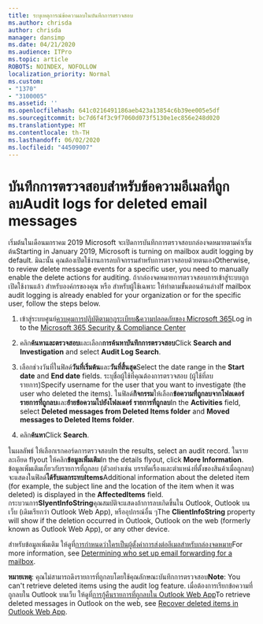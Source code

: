 ```yaml
---
title: ระบุเหตุการณ์ข้อความลบในบันทึกการตรวจสอบ
ms.author: chrisda
author: chrisda
manager: dansimp
ms.date: 04/21/2020
ms.audience: ITPro
ms.topic: article
ROBOTS: NOINDEX, NOFOLLOW
localization_priority: Normal
ms.custom:
- "1370"
- "3100005"
ms.assetid: ''
ms.openlocfilehash: 641c0216491186aeb423a13854c6b39ee005e5df
ms.sourcegitcommit: bc7d6f4f3c9f7060d073f5130e1ec856e248d020
ms.translationtype: MT
ms.contentlocale: th-TH
ms.lasthandoff: 06/02/2020
ms.locfileid: "44509007"
---
```

# <a name="audit-logs-for-deleted-email-messages"></a><span data-ttu-id="12bed-102">บันทึกการตรวจสอบสําหรับข้อความอีเมลที่ถูกลบ</span><span class="sxs-lookup"><span data-stu-id="12bed-102">Audit logs for deleted email messages</span></span>

<span data-ttu-id="12bed-103">เริ่มต้นในเดือนมกราคม 2019 Microsoft จะเปิดการบันทึกการตรวจสอบกล่องจดหมายตามค่าเริ่มต้น</span><span class="sxs-lookup"><span data-stu-id="12bed-103">Starting in January 2019, Microsoft is turning on mailbox audit logging by default.</span></span> <span data-ttu-id="12bed-104">มิฉะนั้น คุณต้องเปิดใช้งานการลบกิจกรรมสําหรับการตรวจสอบด้วยตนเอง</span><span class="sxs-lookup"><span data-stu-id="12bed-104">Otherwise, to review delete message events for a specific user, you need to manually enable the delete actions for auditing.</span></span> <span data-ttu-id="12bed-105">ถ้ากล่องจดหมายการตรวจสอบการเข้าสู่ระบบถูกเปิดใช้งานแล้ว สําหรับองค์กรของคุณ หรือ สําหรับผู้ใช้เฉพาะ ให้ทําตามขั้นตอนด้านล่าง</span><span class="sxs-lookup"><span data-stu-id="12bed-105">If mailbox audit logging is already enabled for your organization or for the specific user, follow the steps below.</span></span>

1. <span data-ttu-id="12bed-106">เข้าสู่ระบบศูนย์[ควบคุมการปฏิบัติตามกฎระเบียบ&ความปลอดภัยของ Microsoft 365](https://protection.office.com/)</span><span class="sxs-lookup"><span data-stu-id="12bed-106">Log in to the [Microsoft 365 Security & Compliance Center](https://protection.office.com/)</span></span>

2. <span data-ttu-id="12bed-107">คลิก**ค้นหาและตรวจสอบ**และเลือก**การค้นหาบันทึกการตรวจสอบ**</span><span class="sxs-lookup"><span data-stu-id="12bed-107">Click **Search and Investigation** and select **Audit Log Search**.</span></span>

3. <span data-ttu-id="12bed-108">เลือกช่วงวันที่ในฟิลด์**วันที่เริ่มต้น**และ**วันที่สิ้นสุด**</span><span class="sxs-lookup"><span data-stu-id="12bed-108">Select the date range in the **Start date** and **End date** fields.</span></span> <span data-ttu-id="12bed-109">ระบุชื่อผู้ใช้ที่คุณต้องการตรวจสอบ (ผู้ใช้ที่ลบรายการ)</span><span class="sxs-lookup"><span data-stu-id="12bed-109">Specify username for the user that you want to investigate (the user who deleted the items).</span></span> <span data-ttu-id="12bed-110">ในฟิลด์**กิจกรรม**ให้เลือก**ข้อความที่ถูกลบจากโฟลเดอร์ รายการที่ถูกลบ**และ**ย้ายข้อความไปยังโฟลเดอร์ รายการที่ถูกลบ**</span><span class="sxs-lookup"><span data-stu-id="12bed-110">In the **Activities** field, select **Deleted messages from Deleted Items folder** and **Moved messages to Deleted Items folder**.</span></span>

4. <span data-ttu-id="12bed-111">คลิก**ค้นหา**</span><span class="sxs-lookup"><span data-stu-id="12bed-111">Click **Search**.</span></span>

<span data-ttu-id="12bed-112">ในผลลัพธ์ ให้เลือกเรกคอร์ดการตรวจสอบ</span><span class="sxs-lookup"><span data-stu-id="12bed-112">In the results, select an audit record.</span></span> <span data-ttu-id="12bed-113">ในรายละเอียด flyout ให้คลิก**ข้อมูลเพิ่มเติม**</span><span class="sxs-lookup"><span data-stu-id="12bed-113">In the details flyout, click **More Information**.</span></span> <span data-ttu-id="12bed-114">ข้อมูลเพิ่มเติมเกี่ยวกับรายการที่ถูกลบ (ตัวอย่างเช่น บรรทัดเรื่องและตําแหน่งที่ตั้งของสินค้าเมื่อถูกลบ) จะแสดงในฟิลด์**ได้รับผลกระทบItems**</span><span class="sxs-lookup"><span data-stu-id="12bed-114">Additional information about the deleted item (for example, the subject line and the location of the item when it was deleted) is displayed in the **AffectedItems** field.</span></span> <span data-ttu-id="12bed-115">กระบวนการ**SlyentInfoString**คุณสมบัติจะแสดงถ้าการลบเกิดขึ้นใน Outlook, Outlook บนเว็บ (เดิมเรียกว่า Outlook Web App), หรืออุปกรณ์อื่น ๆ</span><span class="sxs-lookup"><span data-stu-id="12bed-115">The **ClientInfoString** property will show if the deletion occurred in Outlook, Outlook on the web (formerly known as Outlook Web App), or any other device.</span></span>

<span data-ttu-id="12bed-116">สําหรับข้อมูลเพิ่มเติม ให้ดูที่[การกําหนดว่าใครเป็นผู้ตั้งค่าการส่งต่ออีเมลสําหรับกล่องจดหมาย](https://docs.microsoft.com/microsoft-365/compliance/auditing-troubleshooting-scenarios#determine-if-a-user-deleted-email-items)</span><span class="sxs-lookup"><span data-stu-id="12bed-116">For more information, see [Determining who set up email forwarding for a mailbox](https://docs.microsoft.com/microsoft-365/compliance/auditing-troubleshooting-scenarios#determine-if-a-user-deleted-email-items).</span></span>

<span data-ttu-id="12bed-117">**หมายเหตุ**: คุณไม่สามารถดึงรายการที่ถูกลบโดยใช้คุณลักษณะบันทึกการตรวจสอบ</span><span class="sxs-lookup"><span data-stu-id="12bed-117">**Note**: You can't retrieve deleted items using the audit log feature.</span></span> <span data-ttu-id="12bed-118">เมื่อต้องการเรียกข้อความที่ถูกลบใน Outlook บนเว็บ ให้ดูที่[การกู้คืนรายการที่ถูกลบใน Outlook Web App](https://support.office.com/article/C3D8FC15-EEEF-4F1C-81DF-E27964B7EDD4)</span><span class="sxs-lookup"><span data-stu-id="12bed-118">To retrieve deleted messages in Outlook on the web, see [Recover deleted items in Outlook Web App](https://support.office.com/article/C3D8FC15-EEEF-4F1C-81DF-E27964B7EDD4).</span></span>
